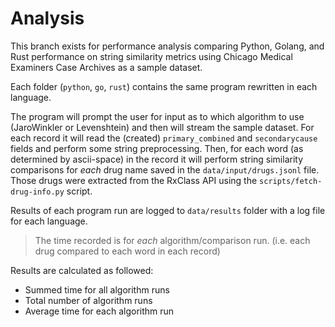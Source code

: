 # Analysis

This branch exists for performance analysis comparing Python, Golang, and Rust performance on string similarity metrics using Chicago Medical Examiners Case Archives as a sample dataset.

Each folder (`python`, `go`, `rust`) contains the same program rewritten in each language.

The program will prompt the user for input as to which algorithm to use (JaroWinkler or Levenshtein) and
then will stream the sample dataset. For each record it will read the (created) `primary_combined` and `secondarycause` fields
and perform some string preprocessing. Then, for each word (as determined by ascii-space) in the record it will perform string similarity comparisons for _each_ drug name saved in the `data/input/drugs.jsonl` file. Those drugs were extracted from the RxClass API using the `scripts/fetch-drug-info.py` script.

Results of each program run are logged to `data/results` folder with a log file for each language.

> The time recorded is for _each_ algorithm/comparison run. (i.e. each drug compared to each word in each record)

Results are calculated as followed:

- Summed time for all algorithm runs
- Total number of algorithm runs
- Average time for each algorithm run
